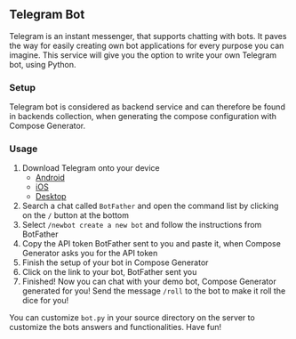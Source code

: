 ## Telegram Bot
Telegram is an instant messenger, that supports chatting with bots. It paves the way for easily creating own bot applications for every purpose you can imagine. This service will give you the option to write your own Telegram bot, using Python.

### Setup
Telegram bot is considered as backend service and can therefore be found in backends collection, when generating the compose configuration with Compose Generator.

### Usage
1. Download Telegram onto your device
    - [Android](https://play.google.com/store/apps/details?id=org.telegram.messenger)
    - [iOS](https://apps.apple.com/de/app/telegram-messenger/id686449807)
    - [Desktop](https://desktop.telegram.org)
2. Search a chat called `BotFather` and open the command list by clicking on the `/` button at the bottom
3. Select `/newbot create a new bot` and follow the instructions from BotFather
4. Copy the API token BotFather sent to you and paste it, when Compose Generator asks you for the API token
5. Finish the setup of your bot in Compose Generator
6. Click on the link to your bot, BotFather sent you
7. Finished! Now you can chat with your demo bot, Compose Generator generated for you! Send the message `/roll` to the bot to make it roll the dice for you!

You can customize `bot.py` in your source directory on the server to customize the bots answers and functionalities. Have fun!